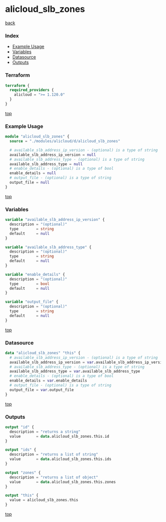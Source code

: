 # alicloud_slb_zones

[back](../alicloud.md)

### Index

- [Example Usage](#example-usage)
- [Variables](#variables)
- [Datasource](#datasource)
- [Outputs](#outputs)

### Terraform

```terraform
terraform {
  required_providers {
    alicloud = ">= 1.120.0"
  }
}
```

[top](#index)

### Example Usage

```terraform
module "alicloud_slb_zones" {
  source = "./modules/alicloud/d/alicloud_slb_zones"

  # available_slb_address_ip_version - (optional) is a type of string
  available_slb_address_ip_version = null
  # available_slb_address_type - (optional) is a type of string
  available_slb_address_type = null
  # enable_details - (optional) is a type of bool
  enable_details = null
  # output_file - (optional) is a type of string
  output_file = null
}
```

[top](#index)

### Variables

```terraform
variable "available_slb_address_ip_version" {
  description = "(optional)"
  type        = string
  default     = null
}

variable "available_slb_address_type" {
  description = "(optional)"
  type        = string
  default     = null
}

variable "enable_details" {
  description = "(optional)"
  type        = bool
  default     = null
}

variable "output_file" {
  description = "(optional)"
  type        = string
  default     = null
}
```

[top](#index)

### Datasource

```terraform
data "alicloud_slb_zones" "this" {
  # available_slb_address_ip_version - (optional) is a type of string
  available_slb_address_ip_version = var.available_slb_address_ip_version
  # available_slb_address_type - (optional) is a type of string
  available_slb_address_type = var.available_slb_address_type
  # enable_details - (optional) is a type of bool
  enable_details = var.enable_details
  # output_file - (optional) is a type of string
  output_file = var.output_file
}
```

[top](#index)

### Outputs

```terraform
output "id" {
  description = "returns a string"
  value       = data.alicloud_slb_zones.this.id
}

output "ids" {
  description = "returns a list of string"
  value       = data.alicloud_slb_zones.this.ids
}

output "zones" {
  description = "returns a list of object"
  value       = data.alicloud_slb_zones.this.zones
}

output "this" {
  value = alicloud_slb_zones.this
}
```

[top](#index)